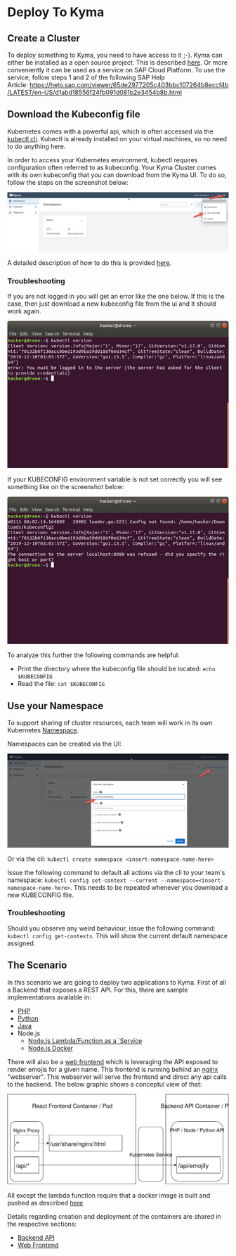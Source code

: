 # Deploy To Kyma

## Create a Cluster

To deploy something to Kyma, you need to have access to it ;-). Kyma can either be installed as a open source project. This is described [here](https://kyma-project.io/docs/components/api-gateway). Or more conveniently it can be used as a service on SAP Cloud Platform. To use the service, follow steps 1 and 2 of the following SAP Help Article: https://help.sap.com/viewer/65de2977205c403bbc107264b8eccf4b/LATEST/en-US/d1abd18556f24fb091d081b2e3454b8b.html

## Download the Kubeconfig file

Kubernetes comes with a powerful api, which is often accessed via the [kubectl cli](https://kubernetes.io/docs/reference/kubectl/kubectl/). Kubectl is already installed on your virtual machines, so no need to do anything here. 

In order to access your Kubernetes environment, kubectl requires configuration often referred to as kubeconfig. Your Kyma Cluster comes with its own kubeconfig that you can download from the Kyma UI. To do so, follow the steps on the screenshot below:

![download kubeconfig](assets/download-kubeconfig-1.png)


A detailed description of how to do this is provided [here](https://kyma-project.io/docs/#tutorials-sample-service-deployment-on-a-cluster-get-the-kubeconfig-file-and-configure-the-cli).


### Troubleshooting

If you are not logged in you will get an error like the one below. If this is the case, then just download a new kubeconfig file from the ui and it should work again.

![login error](assets/kubectl-not-logged-in.png)

If your KUBECONFIG environment variable is not set correctly you will see something like on the screenshot below:

![kubeconfig not set](assets/kubectl-kubeconfig-not-set.png)

To analyze this further the following commands are helpful:

* Print the directory where the kubeconfig file should be located: `echo $KUBECONFIG`
* Read the file: `cat $KUBECONFIG`

## Use your Namespace

To support sharing of cluster resources, each team will work in its own Kubernetes [Namespace](https://kubernetes.io/docs/concepts/overview/working-with-objects/namespaces/). 

Namespaces can be created via the UI:

![create namespace](assets/create-namespace.png)

Or via the cli: `kubectl create namespace <insert-namespace-name-here>`

Issue the following command to default all actions via the cli to your team's namespace: `kubectl config set-context --current --namespace=<insert-namespace-name-here>`. This needs to be repeated whenever you download a new KUBECONFIG file.

### Troubleshooting

Should you observe any weird behaviour, issue the following command: `kubectl config get-contexts`. This will show the current default namespace assigned.

## The Scenario

In this scenario we are going to deploy two applications to Kyma. First of all a Backend that exposes a REST API. For this, there are sample implementations available in: 

* [PHP](../php)
* [Python](../python)
* [Java](../java) 
* Node.js
  * [Node.js Lambda/Function as a `Service](Lambda)
  * [Node.js Docker](../nodejs)

There will also be a [web frontend](../react) which is leveraging the API exposed to render emojis for a given name. This frontend is running behind an [nginx](https://hub.docker.com/_/nginx) "webserver". This webserver will serve the frontend and direct any api calls to the backend. The below graphic shows a conceptul view of that:

![Scenario](assets/Scenario.svg)

All except the lambda function require that a docker image is built and pushed as described [here](../docker/README.MD)

Details regarding creation and deployment of the containers are shared in the respective sections:

* [Backend API](api/)
* [Web Frontend](ui/)

